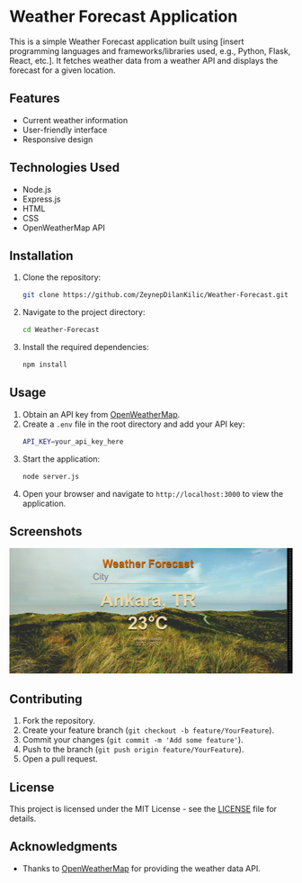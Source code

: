 # Weather Forecast Application

This is a simple Weather Forecast application built using [insert programming languages and frameworks/libraries used, e.g., Python, Flask, React, etc.]. It fetches weather data from a weather API and displays the forecast for a given location.

## Features

- Current weather information
- User-friendly interface
- Responsive design

## Technologies Used

- Node.js
- Express.js
- HTML
- CSS
- OpenWeatherMap API

## Installation

1. Clone the repository:
    ```sh
    git clone https://github.com/ZeynepDilanKilic/Weather-Forecast.git
    ```
2. Navigate to the project directory:
    ```sh
    cd Weather-Forecast
    ```
3. Install the required dependencies:
    ```sh
    npm install
    ```

## Usage

1. Obtain an API key from [OpenWeatherMap](https://openweathermap.org/api).
2. Create a `.env` file in the root directory and add your API key:
    ```sh
    API_KEY=your_api_key_here
    ```
3. Start the application:
    ```sh
    node server.js
    ```
4. Open your browser and navigate to `http://localhost:3000` to view the application.

## Screenshots

![Forecast Page](./screenshots/forecast-screenshot.png)

## Contributing

1. Fork the repository.
2. Create your feature branch (`git checkout -b feature/YourFeature`).
3. Commit your changes (`git commit -m 'Add some feature'`).
4. Push to the branch (`git push origin feature/YourFeature`).
5. Open a pull request.

## License

This project is licensed under the MIT License - see the [LICENSE](LICENSE) file for details.

## Acknowledgments

- Thanks to [OpenWeatherMap](https://openweathermap.org) for providing the weather data API.



